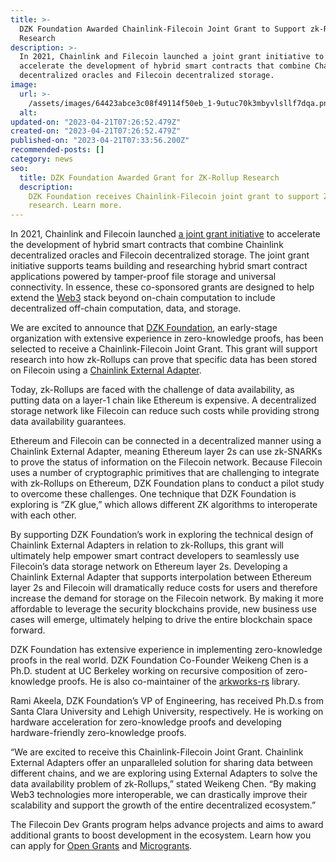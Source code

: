 ```yaml
---
title: >-
  DZK Foundation Awarded Chainlink-Filecoin Joint Grant to Support zk-Rollup
  Research
description: >-
  In 2021, Chainlink and Filecoin launched a joint grant initiative to
  accelerate the development of hybrid smart contracts that combine Chainlink
  decentralized oracles and Filecoin decentralized storage.
image:
  url: >-
    /assets/images/64423abce3c08f49114f50eb_1-9utuc70k3mbyvlsllf7dqa.png
  alt:
updated-on: "2023-04-21T07:26:52.479Z"
created-on: "2023-04-21T07:26:52.479Z"
published-on: "2023-04-21T07:33:56.200Z"
recommended-posts: []
category: news
seo:
  title: DZK Foundation Awarded Grant for ZK-Rollup Research
  description:
    DZK Foundation receives Chainlink-Filecoin joint grant to support ZK-Rollup
    research. Learn more.
---
```


In 2021, Chainlink and Filecoin launched [a joint grant initiative](https://blog.chain.link/announcing-the-chainlink-and-filecoin-joint-grant-program/) to accelerate the development of hybrid smart contracts that combine Chainlink decentralized oracles and Filecoin decentralized storage. The joint grant initiative supports teams building and researching hybrid smart contract applications powered by tamper-proof file storage and universal connectivity. In essence, these co-sponsored grants are designed to help extend the [Web3](https://blog.chain.link/web3/) stack beyond on-chain computation to include decentralized off-chain computation, data, and storage.

We are excited to announce that [DZK Foundation](https://www.dzk.org/), an early-stage organization with extensive experience in zero-knowledge proofs, has been selected to receive a Chainlink-Filecoin Joint Grant. This grant will support research into how zk-Rollups can prove that specific data has been stored on Filecoin using a [Chainlink External Adapter](https://docs.chain.link/docs/external-adapters/).

Today, zk-Rollups are faced with the challenge of data availability, as putting data on a layer-1 chain like Ethereum is expensive. A decentralized storage network like Filecoin can reduce such costs while providing strong data availability guarantees.

Ethereum and Filecoin can be connected in a decentralized manner using a Chainlink External Adapter, meaning Ethereum layer 2s can use zk-SNARKs to prove the status of information on the Filecoin network. Because Filecoin uses a number of cryptographic primitives that are challenging to integrate with zk-Rollups on Ethereum, DZK Foundation plans to conduct a pilot study to overcome these challenges. One technique that DZK Foundation is exploring is “ZK glue,” which allows different ZK algorithms to interoperate with each other.

By supporting DZK Foundation’s work in exploring the technical design of Chainlink External Adapters in relation to zk-Rollups, this grant will ultimately help empower smart contract developers to seamlessly use Filecoin’s data storage network on Ethereum layer 2s. Developing a Chainlink External Adapter that supports interpolation between Ethereum layer 2s and Filecoin will dramatically reduce costs for users and therefore increase the demand for storage on the Filecoin network. By making it more affordable to leverage the security blockchains provide, new business use cases will emerge, ultimately helping to drive the entire blockchain space forward.

DZK Foundation has extensive experience in implementing zero-knowledge proofs in the real world. DZK Foundation Co-Founder Weikeng Chen is a Ph.D. student at UC Berkeley working on recursive composition of zero-knowledge proofs. He is also co-maintainer of the [arkworks-rs](https://github.com/arkworks-rs/) library.

Rami Akeela, DZK Foundation’s VP of Engineering, has received Ph.D.s from Santa Clara University and Lehigh University, respectively. He is working on hardware acceleration for zero-knowledge proofs and developing hardware-friendly zero-knowledge proofs.

“We are excited to receive this Chainlink-Filecoin Joint Grant. Chainlink External Adapters offer an unparalleled solution for sharing data between different chains, and we are exploring using External Adapters to solve the data availability problem of zk-Rollups,” stated Weikeng Chen. “By making Web3 technologies more interoperable, we can drastically improve their scalability and support the growth of the entire decentralized ecosystem.”

The Filecoin Dev Grants program helps advance projects and aims to award additional grants to boost development in the ecosystem. Learn how you can apply for [Open Grants](https://github.com/filecoin-project/devgrants/blob/master/open-grants/README.md) and [Microgrants](https://github.com/filecoin-project/devgrants/blob/master/microgrants/microgrants.md).
